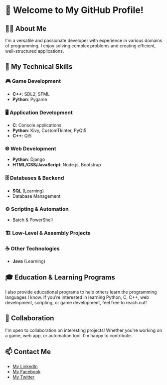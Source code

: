 # 👋 Welcome to My GitHub Profile!

## 🧑‍💻 About Me

I'm a versatile and passionate developer with experience in various domains of programming. 
I enjoy solving complex problems and creating efficient, well-structured applications.

## 🚀 My Technical Skills

### 🎮 Game Development
- **C++**: SDL2, SFML
- **Python**: Pygame

### 🖥️ Application Development
- **C**: Console applications
- **Python**: Kivy, CustomTkinter, PyQt5
- **C++**: Qt5

### 🌐 Web Development
- **Python**: Django
- **HTML/CSS/JavaScript**: Node.js, Bootstrap

### 🗄️ Databases & Backend
- **SQL** (Learning)
- Database Management

### ⚙️ Scripting & Automation
- Batch & PowerShell

### 🏗️ Low-Level & Assembly Projects

### ☕ Other Technologies
- **Java** (Learning)

## 🎓 Education & Learning Programs

I also provide educational programs to help others learn the programming languages I know. If you're interested in learning Python, C, C++, web development, scripting, or game development, feel free to reach out!

## 🤝 Collaboration

I'm open to collaboration on interesting projects! 
Whether you're working on a game, web app, or automation tool, I'm happy to contribute.

## 📫 Contact Me
- [My LinkedIn](https://linkedin.com/in/moustapha530)
- [My Facebook](https://facebook.com/profile.php?Id=61573799728974)
- [My Twitter](https://x.com/MoustaphaMukwini)
